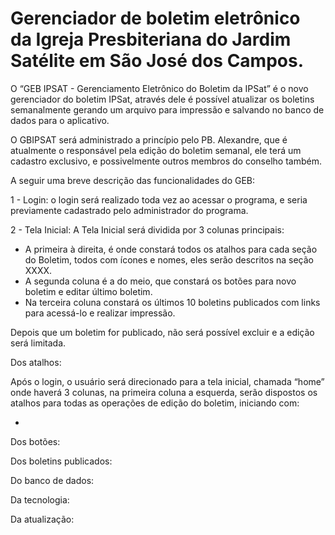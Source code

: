 # Gerenciador de boletim eletrônico da Igreja Presbiteriana do Jardim Satélite em São José dos Campos.



O “GEB IPSAT - Gerenciamento Eletrônico do Boletim da IPSat” é o novo gerenciador do boletim IPSat, através dele é possível atualizar os boletins semanalmente gerando um arquivo para impressão e salvando no banco de dados para o aplicativo.

O GBIPSAT será administrado a princípio pelo PB. Alexandre, que é atualmente o responsável pela edição do boletim semanal, ele terá um cadastro exclusivo, e possivelmente outros membros do conselho também.

A seguir uma breve descrição das funcionalidades do GEB:

1 - Login: o login será realizado toda vez ao acessar o programa, e seria previamente cadastrado pelo administrador do programa.

2 - Tela Inicial: A Tela Inicial será dividida por 3 colunas principais:

- A primeira à direita,  é onde constará todos os atalhos para cada seção do Boletim, todos com ícones e nomes, eles serão descritos na seção XXXX.
- A segunda coluna é a do meio, que constará os botões para  novo boletim e editar último boletim.
- Na terceira coluna constará os últimos 10 boletins publicados com links para acessá-lo e realizar impressão.

Depois que um boletim for publicado, não será possível excluir e a edição será limitada.

Dos atalhos:

Após o login, o usuário será direcionado para a tela inicial, chamada “home” onde haverá 3 colunas, na primeira coluna a esquerda, serão dispostos os atalhos para todas as operações de edição do boletim, iniciando com:

- 

Dos botões:

Dos boletins publicados:

Do banco de dados:

Da tecnologia:

Da atualização:
